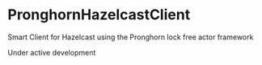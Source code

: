 # PronghornHazelcastClient
Smart Client for Hazelcast using the Pronghorn lock free actor framework

Under active development
